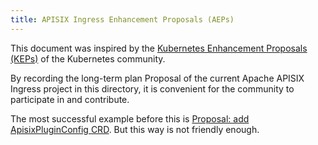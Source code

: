 ```yaml
---
title: APISIX Ingress Enhancement Proposals (AEPs)
---
```


<!--
#
# Licensed to the Apache Software Foundation (ASF) under one or more
# contributor license agreements.  See the NOTICE file distributed with
# this work for additional information regarding copyright ownership.
# The ASF licenses this file to You under the Apache License, Version 2.0
# (the "License"); you may not use this file except in compliance with
# the License.  You may obtain a copy of the License at
#
#     http://www.apache.org/licenses/LICENSE-2.0
#
# Unless required by applicable law or agreed to in writing, software
# distributed under the License is distributed on an "AS IS" BASIS,
# WITHOUT WARRANTIES OR CONDITIONS OF ANY KIND, either express or implied.
# See the License for the specific language governing permissions and
# limitations under the License.
#
-->

This document was inspired by the [Kubernetes Enhancement Proposals (KEPs)](https://github.com/kubernetes/enhancements/tree/master/keps) of the Kubernetes community.

By recording the long-term plan Proposal of the current Apache APISIX Ingress project in this directory, it is convenient for the community to participate in and contribute.

The most successful example before this is [Proposal: add ApisixPluginConfig CRD](https://github.com/apache/apisix-ingress-controller/issues/638). But this way is not friendly enough.
